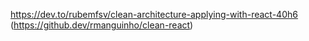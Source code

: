 https://dev.to/rubemfsv/clean-architecture-applying-with-react-40h6
(https://github.dev/rmanguinho/clean-react)
